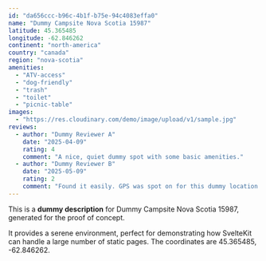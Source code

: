 ```yaml
---
id: "da656ccc-b96c-4b1f-b75e-94c4083effa0"
name: "Dummy Campsite Nova Scotia 15987"
latitude: 45.365485
longitude: -62.846262
continent: "north-america"
country: "canada"
region: "nova-scotia"
amenities:
  - "ATV-access"
  - "dog-friendly"
  - "trash"
  - "toilet"
  - "picnic-table"
images:
  - "https://res.cloudinary.com/demo/image/upload/v1/sample.jpg"
reviews:
  - author: "Dummy Reviewer A"
    date: "2025-04-09"
    rating: 4
    comment: "A nice, quiet dummy spot with some basic amenities."
  - author: "Dummy Reviewer B"
    date: "2025-05-09"
    rating: 2
    comment: "Found it easily. GPS was spot on for this dummy location."
---
```


This is a **dummy description** for Dummy Campsite Nova Scotia 15987, generated for the proof of concept.

It provides a serene environment, perfect for demonstrating how SvelteKit can handle a large number of static pages. The coordinates are 45.365485, -62.846262.
